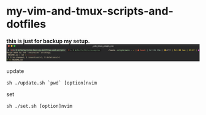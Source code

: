 # my-vim-and-tmux-scripts-and-dotfiles

**this is just for backup my setup.**
![demo](https://github.com/Ja-sonYun/nvim-tmux-my-dotfiles-and-scripts/blob/main/img/img2.gif?raw=true)

update
```
sh ./update.sh `pwd` [option]nvim
```
set
```
sh ./set.sh [option]nvim
```
